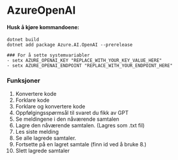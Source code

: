 ﻿# AzureOpenAI
#### Husk å kjøre kommandoene:
```
dotnet build
dotnet add package Azure.AI.OpenAI --prerelease

### For å sette systemvariabler
- setx AZURE_OPENAI_KEY "REPLACE_WITH_YOUR_KEY_VALUE_HERE" 
- setx AZURE_OPENAI_ENDPOINT "REPLACE_WITH_YOUR_ENDPOINT_HERE"
```


### Funksjoner
1. Konvertere kode
2. Forklare kode
3. Forklare og konvertere kode
4. Oppfølgingsspørmsål til svaret du fikk av GPT
5. Se meldingene i den nåværende samtalen
6. Lagre den nåværende samtalen. (Lagres som .txt fil)
7. Les siste melding
8. Se alle lagrede samtaler.
9. Fortsette på en lagret samtale (finn id ved å bruke 8.)
10. Slett lagrede samtaler
